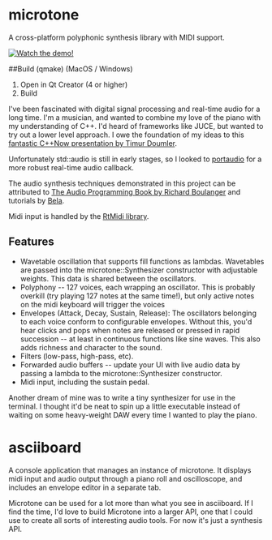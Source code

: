 # microtone
A cross-platform polyphonic synthesis library with MIDI support.

[![Watch the demo!](https://user-images.githubusercontent.com/41296254/170831269-3c965d7d-9fa6-4e9e-9729-c81c28f8a52b.png)](https://youtu.be/3SpMUx2KE4o)

##Build (qmake) (MacOS / Windows)
1. Open in Qt Creator (4 or higher)
2. Build

I've been fascinated with digital signal processing and real-time audio for a long time. I'm a musician, and wanted to combine my love of the piano with my understanding of C++. I'd heard of frameworks like JUCE, but wanted to try out a lower level approach. I owe the foundation of my ideas to this [fantastic C++Now presentation by Timur Doumler](https://www.youtube.com/watch?v=jNSiZqSQis4).

Unfortunately std::audio is still in early stages, so I looked to [portaudio](http://www.portaudio.com/) for a more robust real-time audio callback.

The audio synthesis techniques demonstrated in this project can be attributed to [The Audio Programming Book by Richard Boulanger](https://mitpress.mit.edu/books/audio-programming-book) and tutorials by [Bela](https://learn.bela.io/using-bela/languages/c-plus-plus/).

Midi input is handled by the [RtMidi library](https://www.music.mcgill.ca/~gary/rtmidi/).

## Features
- Wavetable oscillation that supports fill functions as lambdas. Wavetables are passed into the microtone::Synthesizer constructor with adjustable weights. This data is shared between the oscillators.
- Polyphony -- 127 voices, each wrapping an oscillator. This is probably overkill (try playing 127 notes at the same time!), but only active notes on the midi keyboard will trigger the voices
- Envelopes (Attack, Decay, Sustain, Release): The oscillators belonging to each voice conform to configurable envelopes. Without this, you'd hear clicks and pops when notes are released or pressed in rapid succession -- at least in continuous functions like sine waves. This also adds richness and character to the sound.
- Filters (low-pass, high-pass, etc).
- Forwarded audio buffers -- update your UI with live audio data by passing a lambda to the microtone::Synthesizer constructor.
- Midi input, including the sustain pedal.

Another dream of mine was to write a tiny synthesizer for use in the terminal. I thought it'd be neat to spin up a little executable instead of waiting on some heavy-weight DAW every time I wanted to play the piano.

# asciiboard
A console application that manages an instance of microtone. It displays midi input and audio output through a piano roll and oscilloscope, and includes an envelope editor in a separate tab.

Microtone can be used for a lot more than what you see in asciiboard. If I find the time, I'd love to build Microtone into a larger API, one that I could use to create all sorts of interesting audio tools. For now it's just a synthesis API.
